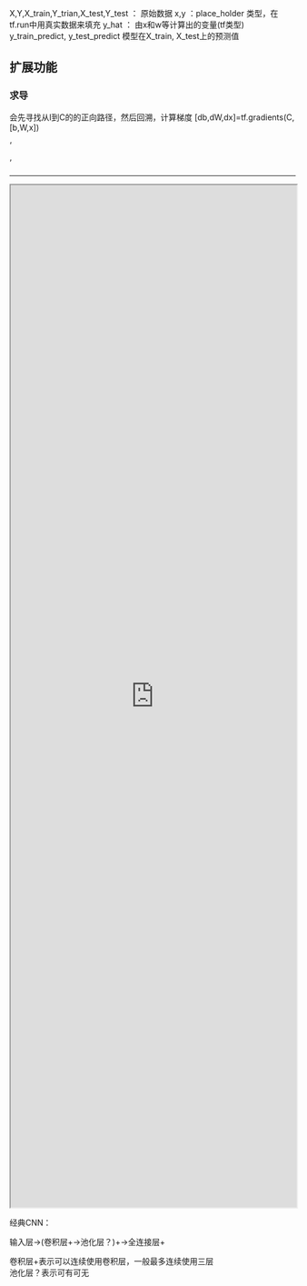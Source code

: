 

<!-- <iframe src="http://www.guofei.site/StatisticsBlog/TF1.html" width="100%" height="1800em" marginwidth="10%"></iframe> -->



X,Y,X_train,Y_trian,X_test,Y_test ： 原始数据
x,y ：place_holder 类型，在tf.run中用真实数据来填充
y_hat ： 由x和w等计算出的变量(tf类型)
y_train_predict, y_test_predict 模型在X_train, X_test上的预测值
## 扩展功能
### 求导
会先寻找从I到C的的正向路径，然后回溯，计算梯度
[db,dW,dx]=tf.gradients(C,[b,W,x])

‘


’

-----------------------------------------------
<iframe src="http://www.guofei.site/StatisticsBlog/TF2.html" width="100%" height="1800em" marginwidth="10%"></iframe>



经典CNN：  


输入层→(卷积层+→池化层？)+→全连接层+  


卷积层+表示可以连续使用卷积层，一般最多连续使用三层  
池化层？表示可有可无  
